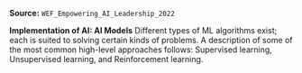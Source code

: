 **Source:** `WEF_Empowering_AI_Leadership_2022`

**Implementation of AI: AI Models**
Different types of ML algorithms exist; each is suited to solving certain kinds of problems. A description of some of the most common high-level approaches follows: Supervised learning, Unsupervised learning, and Reinforcement learning.
